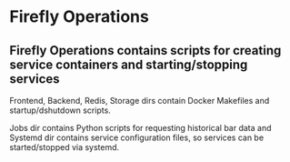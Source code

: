 # Firefly Operations
## Firefly Operations contains scripts for creating service containers and starting/stopping services

Frontend, Backend, Redis, Storage dirs contain Docker Makefiles and startup/dshutdown scripts. 

Jobs dir contains Python scripts for requesting historical bar data and Systemd dir contains service configuration files, so services can be started/stopped via systemd.
